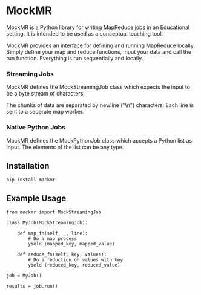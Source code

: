 # MockMR

MockMR is a Python library for writing MapReduce jobs in an Educational setting. It is intended to be used as a conceptual teaching tool.

MockMR provides an interface for defining and running MapReduce locally. Simply define your map and reduce functions, input your data and call the run function. Everything is run sequentially and locally.

### Streaming Jobs

MockMR defines the MockStreamingJob class which expects the input to be a byte stream of characters.

The chunks of data are separated by newline ("\n") characters. Each line is sent to a seperate map worker.

### Native Python Jobs

MockMR defines the MockPythonJob class which accepts a Python list as input. The elements of the list can be any type.

## Installation

    pip install mockmr

## Example Usage

    from mockmr import MockStreamingJob

    class MyJob(MockStreamingJob):

        def map_fn(self, _, line):
            # Do a map process
            yield (mapped_key, mapped_value)

        def reduce_fn(self, key, values):
            # Do a reduction on values with key 
            yield (reduced_key, reduced_value)
            
    job = MyJob()
    
    results = job.run()
